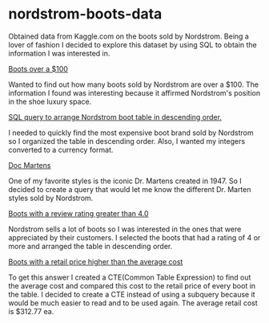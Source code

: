 # nordstrom-boots-data
Obtained data from Kaggle.com on the boots sold by Nordstrom. Being a lover of fashion I decided to explore this dataset by using SQL to obtain the information I was interested in. 

[ Boots over a $100](https://github.com/wqueensb/nordstrom-boots-data/blob/main/boots_over_%24100)

Wanted to find out how many boots sold by Nordstrom are over a $100. The information I found was interesting because it affirmed Nordstrom's position in the shoe luxury space. 

[ SQL query to arrange Nordstrom boot table in descending order. ](https://github.com/wqueensb/nordstrom-boots-data/blob/b45bc5cf0760f1dfa334d6f052a883be25c1d256/descending_order_by%20retail%20price%20query)

I needed to quickly find the most expensive boot brand sold by Nordstrom so I organized the table in descending order. Also, I wanted my integers converted to a currency format.  

[ Doc Martens ](https://github.com/wqueensb/nordstrom-boots-data/blob/main/dr_martens_styles)


One of my favorite styles is the iconic Dr. Martens created in 1947. So I decided to create a query that would let me know the different Dr. Marten styles sold by Nordstrom.

[Boots with a review rating greater than 4.0](https://github.com/wqueensb/nordstrom-boots-data/commit/ecd7e9ac16b10fb7e2e53e9f33d7b05745a40728)

Nordstrom sells a lot of boots so I was interested in the ones that were appreciated by their customers. I selected the boots that had a rating of 4 or more and arranged the table in descending order. 

[Boots with a retail price higher than the average cost](https://github.com/wqueensb/nordstrom-boots-data/commit/718ed5d33aa582779dcd50ac3b3599fba99b4fe1)

To get this answer I created a CTE(Common Table Expression) to find out the average cost and compared this cost to the retail price of every boot in the table. I decided to create a CTE instead of using a subquery because it would be much easier to read and to be used again. The average retail cost is $312.77 ea.


